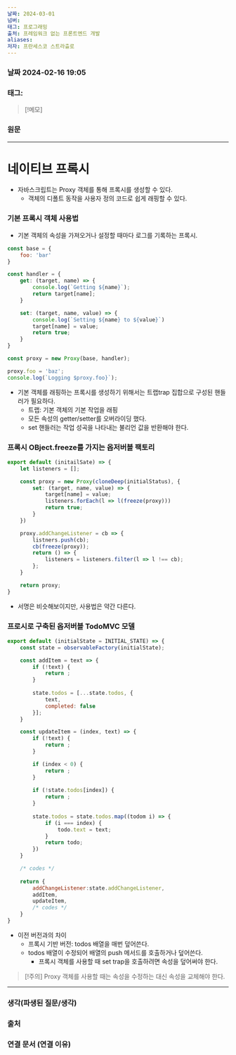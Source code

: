 ```yaml
---
날짜: 2024-03-01
넘버: 
태그: 프로그래밍
출처: 프레임워크 없는 프론트엔드 개발
aliases: 
저자: 프란세스코 스트라츨로
---
```

### 날짜  2024-02-16 19:05

### 태그:

>[!메모]
>

### 원문
---
# 네이티브 프록시
- 자바스크립트는 Proxy 객체를 통해 프록시를 생성할 수 있다.
	- 객체의 디폴트 동작을 사용자 정의 코드로 쉽게 래핑할 수 있다.
### 기본 프록시 객체 사용법
- 기본 객체의 속성을 가져오거나 설정할 때마다 로그를 기록하는 프록시.
```js
const base = {
	foo: 'bar'
}

const handler = {
	get: (target, name) => {
		console.log(`Getting ${name}`);
		return target[name];
	}

	set: (target, name, value) => {
		console.log(`Setting ${name} to ${value}`)
		target[name] = value;
		return true;
	}
}

const proxy = new Proxy(base, handler);

proxy.foo = 'baz';
console.log(`Logging $proxy.foo}`);
```
- 기본 객체를 래핑하는 프록시를 생성하기 위해서는 트랩trap 집합으로 구성된 핸들러가 필요하다.
	- 트랩: 기본 객체의 기본 작업을 래핑
	- 모든 속성의 getter/setter를 오버라이딩 했다.
	- set 핸들러는 작업 성곡을 나타내는 불리언 값을 반환해야 한다.
### 프록시 OBject.freeze를 가지는 옵저버블 팩토리
```js
export default (initailSate) => {
	let listeners = [];

	const proxy = new Proxy(cloneDeep(initialStatus), {
		set: (target, name, value) => {
			target[name] = value;
			listeners.forEach(l => l(freeze(proxy)))
			return true;
		}
	})

	proxy.addChangeListener = cb => {
		listners.push(cb);
		cb(freeze(proxy));
		return () => {
			listeners = listeners.filter(l => l !== cb);
		};
	}

	return proxy;
}
```
- 서명은 비슷해보이지만, 사용법은 약간 다른다.
### 프로시로 구축된 옵저버블 TodoMVC 모델
```js
export default (initialState = INITIAL_STATE) => {
	const state = observableFactory(initialState);

	const addItem = text => {
		if (!text) {
			return ;
		}
		
		state.todos = [...state.todos, {
			text,
			completed: false
		}];
	}

	const updateItem = (index, text) => {
		if (!text) {
			return ;
		}

		if (index < 0) {
			return ;
		}
		
		if (!state.todos[index]) {
			return ;
		}
		
		state.todos = state.todos.map((todom i) => {
			if (i === index) {
				todo.text = text;
			}
			return todo;
		})
	}

	/* codes */
	
	return {
		addChangeListener:state.addChangeListener,
		addItem,
		updateItem,
		/* codes */
	}
}
```
- 이전 버전과의 차이
	- 프록시 기반 버전: todos 배열을 매번 덮어쓴다.
	- todos 배열이 수정되어 배열의 push 메서드를 호출하거나 덮어쓴다.
		- 프록시 객체를 사용할 때 set trap을 호출하려면 속성을 덮어써야 한다.
> [!주의]
> Proxy 객체를 사용할 때는 속성을 수정하는 대신 속성을 교체해야 한다.

---
### 생각(파생된 질문/생각)

### 출처

### 연결 문서 (연결 이유)
